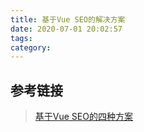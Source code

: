 ```yaml
---
title: 基于Vue SEO的解决方案
date: 2020-07-01 20:02:57
tags:
category:
---
```


## 参考链接

> [基于Vue SEO的四种方案](https://segmentfault.com/a/1190000019623624)
